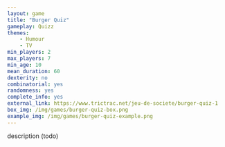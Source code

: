 ```yaml
---
layout: game
title: "Burger Quiz"
gameplay: Quizz
themes:
    - Humour
    - TV
min_players: 2
max_players: 7
min_age: 10
mean_duration: 60
dexterity: no
combinatorial: yes
randomness: yes
complete_info: yes
external_link: https://www.trictrac.net/jeu-de-societe/burger-quiz-1
box_img: /img/games/burger-quiz-box.png
example_img: /img/games/burger-quiz-example.png
---
```


description (todo)